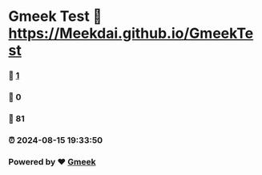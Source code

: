 # Gmeek Test :link: https://Meekdai.github.io/GmeekTest 
### :page_facing_up: [1](https://Meekdai.github.io/GmeekTest/tag.html) 
### :speech_balloon: 0 
### :hibiscus: 81 
### :alarm_clock: 2024-08-15 19:33:50 
### Powered by :heart: [Gmeek](https://github.com/Meekdai/Gmeek)
